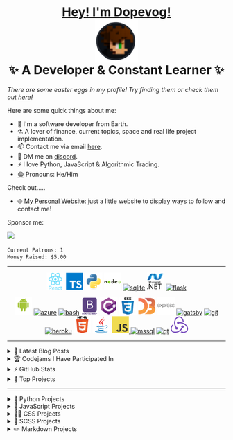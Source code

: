 <h1 align="center" style="border-bottom: none">
    <b>
        <a href="https://github.com/dopevog">Hey! I'm Dopevog!</a><br>
    </b>
    <a href="https://github.com/dopevog/dopevog/blob/main/files/face.md"><img align="center" width="100" height="100" src="https://github.com/dopevog/dopevog/blob/main/files/myicon.png"><br></a>
    </b>
    ✨ A Developer & Constant Learner ✨ <br>

</h1>

*There are some easter eggs in my profile! Try finding them or check them out [here](https://github.com/dopevog/dopevog/blob/main/files/eastereggs.md)!*

Here are some quick things about me:

- 🔭 I'm a software developer from Earth.
- ⚗️ A lover of finance, current topics, space and real life project implementation.
- 📫 Contact me via email [here](mailto:vedant.vnk@gmail.com).
- 👾 DM me on [discord](https://discord.com/users/711092289740472370).
- ⚡ I love Python, JavaScript & Algorithmic Trading.
- [😁](https://github.com/dopevog/dopevog/blob/main/files/cheecky.md) Pronouns: He/Him

Check out..... 

- 🌐 [My Personal Website](https://dopevog.github.io/me/): just a little website to display ways to follow and contact me!

Sponsor me:

[![](https://c5.patreon.com/external/logo/become_a_patron_button.png)](https://www.patreon.com/dopevog)
```
Current Patrons: 1
Money Raised: $5.00
```
---

<p align="center">
  <a href="https://reactjs.org/" target="_blank"><img src="https://raw.githubusercontent.com/devicons/devicon/master/icons/react/react-original-wordmark.svg" alt="react" width="40" height="40" /></a>
  <a href="https://www.typescriptlang.org/" target="_blank"><img src="https://raw.githubusercontent.com/devicons/devicon/master/icons/typescript/typescript-original.svg" alt="typescript" width="40" height="40" /></a>
  <a href="https://github.com/dopevog/dopevog/blob/main/files/favlang.md" target="_blank"><img src="https://raw.githubusercontent.com/devicons/devicon/master/icons/python/python-original.svg" alt="python" width="40" height="40" /></a>
  <a href="https://nodejs.org" target="_blank"><img src="https://raw.githubusercontent.com/devicons/devicon/master/icons/nodejs/nodejs-original-wordmark.svg" alt="nodejs" width="40" height="40" /></a>
  <a href="https://www.sqlite.org/" target="_blank"><img src="https://www.vectorlogo.zone/logos/sqlite/sqlite-icon.svg" alt="sqlite" width="40" height="40" /></a>
  <a href="https://dotnet.microsoft.com/" target="_blank"><img src="https://raw.githubusercontent.com/devicons/devicon/master/icons/dot-net/dot-net-original-wordmark.svg" alt="dotnet" width="40" height="40" /></a>
  <a href="https://flask.palletsprojects.com/" target="_blank"><img src="https://www.vectorlogo.zone/logos/pocoo_flask/pocoo_flask-icon.svg" alt="flask" width="40" height="40" /></a>
</p>

<p align="center">
  <a href="https://developer.android.com" target="_blank"><img src="https://raw.githubusercontent.com/devicons/devicon/master/icons/android/android-original-wordmark.svg" alt="android" width="40" height="40" /></a>
  <a href="https://azure.microsoft.com/en-in/" target="_blank"><img src="https://www.vectorlogo.zone/logos/microsoft_azure/microsoft_azure-icon.svg" alt="azure" width="40" height="40" /></a>
  <a href="https://www.gnu.org/software/bash/" target="_blank"><img src="https://www.vectorlogo.zone/logos/gnu_bash/gnu_bash-icon.svg" alt="bash" width="40" height="40" /></a>
  <a href="https://getbootstrap.com" target="_blank"><img src="https://raw.githubusercontent.com/devicons/devicon/master/icons/bootstrap/bootstrap-plain-wordmark.svg" alt="bootstrap" width="40" height="40" /></a>
  <a href="https://www.w3schools.com/cs/" target="_blank"><img src="https://raw.githubusercontent.com/devicons/devicon/master/icons/csharp/csharp-original.svg" alt="csharp" width="40" height="40" /></a>
  <a href="https://www.w3schools.com/css/" target="_blank"><img src="https://raw.githubusercontent.com/devicons/devicon/master/icons/css3/css3-original-wordmark.svg" alt="css3" width="40" height="40" /></a>
  <a href="https://d3js.org/" target="_blank"><img src="https://raw.githubusercontent.com/devicons/devicon/master/icons/d3js/d3js-original.svg" alt="d3js" width="40" height="40" /></a>
  <a href="https://expressjs.com" target="_blank"><img src="https://raw.githubusercontent.com/devicons/devicon/master/icons/express/express-original-wordmark.svg" alt="express" width="40" height="40" /></a>
  <a href="https://www.gatsbyjs.com/" target="_blank"><img src="https://www.vectorlogo.zone/logos/gatsbyjs/gatsbyjs-icon.svg" alt="gatsby" width="40" height="40" /></a>
  <a href="https://git-scm.com/" target="_blank"><img src="https://www.vectorlogo.zone/logos/git-scm/git-scm-icon.svg" alt="git" width="40" height="40" /></a>
  <a href="https://heroku.com" target="_blank"><img src="https://www.vectorlogo.zone/logos/heroku/heroku-icon.svg" alt="heroku" width="40" height="40" /></a>
  <a href="https://www.w3.org/html/" target="_blank"><img src="https://raw.githubusercontent.com/devicons/devicon/master/icons/html5/html5-original-wordmark.svg" alt="html5" width="40" height="40" /></a>
  <a href="https://www.java.com" target="_blank"><img src="https://raw.githubusercontent.com/devicons/devicon/master/icons/java/java-original.svg" alt="java" width="40" height="40" /></a>
  <a href="https://github.com/dopevog/dopevog/blob/main/files/favlang.md" target="_blank"><img src="https://raw.githubusercontent.com/devicons/devicon/master/icons/javascript/javascript-original.svg" alt="javascript" width="40" height="40" /> </a>
  <a href="https://www.microsoft.com/en-us/sql-server" target="_blank"><img src="https://cdn.worldvectorlogo.com/logos/microsoft-sql-server.svg" alt="mssql" width="40" height="40" /></a>
  <a href="https://www.qt.io/" target="_blank"><img src="https://upload.wikimedia.org/wikipedia/commons/0/0b/Qt_logo_2016.svg" alt="qt" width="40" height="40" /></a>
  <a href="https://redux.js.org" target="_blank"><img src="https://raw.githubusercontent.com/devicons/devicon/master/icons/redux/redux-original.svg" alt="redux" width="40" height="40" /></a>
</p>

---

<details>
  <summary>📕 Latest Blog Posts</summary>
  
<!-- BLOG-POST-LIST:START -->
- [Nothing Yet]()
<!-- BLOG-POST-LIST:END -->

➡️ [more blog posts...]()

</details>

<details>
  <summary>🏆 Codejams I Have Participated In</summary>
  
<!-- CODEJAM-LIST:START -->
- [Tech With Tim Codejame June/July 2021](https://twtcodejam.net/)
<!-- CODEJAM-LIST:END -->

</details>

<details>
  <summary>⚡ GitHub Stats</summary>

  ![Github stats](https://github-readme-stats.vercel.app/api?username=dopevog&show_icons=true&count_private=true&theme=vision-friendly-dark&icon_color=ffd95b)
 
  [![Top Langs](https://github-readme-stats.vercel.app/api/top-langs/?username=dopevog&hide=html&theme=vision-friendly-dark&icon_color=ffd95b)](https://github.com/twopirllc/github-readme-stats)
  
  ![Streak](https://github-readme-streak-stats.herokuapp.com/?user=dopevog&hide=html&theme=vision-friendly-dark&icon_color=ffd95b)
  
  ![activity-graph](https://activity-graph.herokuapp.com/graph?username=dopevog&theme=react-dark&area=true&hide_border=true)

  ![Metrics](https://metrics.lecoq.io/dopevog)

</details>

<details>
  <summary>🥇 Top Projects</summary>
  
  [![ReadMe Card](https://github-readme-stats.vercel.app/api/pin/?username=cgraphite&repo=fileshare&theme=vision-friendly-dark&icon_color=ffd95b)](https://github.com/cgraphite/fileshare)
    
  [![ReadMe Card](https://github-readme-stats.vercel.app/api/pin/?username=cstox&repo=stox&theme=vision-friendly-dark&icon_color=ffd95b)](https://github.com/cstox/stox)
  
  [![ReadMe Card](https://github-readme-stats.vercel.app/api/pin/?username=cvython&repo=vython&theme=vision-friendly-dark&icon_color=ffd95b)](https://github.com/cvython/vython)
  
  [![ReadMe Card](https://github-readme-stats.vercel.app/api/pin/?username=yokiorg&repo=codepix&theme=vision-friendly-dark&icon_color=ffd95b)](https://github.com/code-pix/codepix)
  
  [![ReadMe Card](https://github-readme-stats.vercel.app/api/pin/?username=dopevog&repo=repolist&theme=vision-friendly-dark&icon_color=ffd95b)](https://github.com/dopevog/repolist)
  
  [![ReadMe Card](https://github-readme-stats.vercel.app/api/pin/?username=yokiorg&repo=gradient&theme=vision-friendly-dark&icon_color=ffd95b)](https://github.com/yokiorg/gradient)
  
</details>

---

<details>
  <summary>🐍 Python Projects</summary>
  
  [![ReadMe Card](https://github-readme-stats.vercel.app/api/pin/?username=cgraphite&repo=fileshare&theme=vision-friendly-dark&icon_color=ffd95b)](https://github.com/cgraphite/fileshare)
    
  [![ReadMe Card](https://github-readme-stats.vercel.app/api/pin/?username=cstox&repo=stox&theme=vision-friendly-dark&icon_color=ffd95b)](https://github.com/cstox/stox)
  
  [![ReadMe Card](https://github-readme-stats.vercel.app/api/pin/?username=cvython&repo=vython&theme=vision-friendly-dark&icon_color=ffd95b)](https://github.com/cvython/vython)
  
  [![ReadMe Card](https://github-readme-stats.vercel.app/api/pin/?username=dopevog&repo=stockmarket-ai&theme=vision-friendly-dark&icon_color=ffd95b)](https://github.com/dopevog/stockmarket-ai)
  
  [![ReadMe Card](https://github-readme-stats.vercel.app/api/pin/?username=dopevog&repo=cv-sudoku-solver&theme=vision-friendly-dark&icon_color=ffd95b)](https://github.com/dopevog/cv-sudoku-solver)
  
</details>

<details>
  <summary>📜 JavaScript Projects</summary>
 
  [![ReadMe Card](https://github-readme-stats.vercel.app/api/pin/?username=yokiorg&repo=codepix&theme=vision-friendly-dark&icon_color=ffd95b)](https://github.com/yokiorg/codepix)
    
  [![ReadMe Card](https://github-readme-stats.vercel.app/api/pin/?username=dopevog&repo=wowdown&theme=vision-friendly-dark&icon_color=ffd95b)](https://github.com/dopevog/wowdown)
  
  [![ReadMe Card](https://github-readme-stats.vercel.app/api/pin/?username=dopevog&repo=fakegooogle&theme=vision-friendly-dark&icon_color=ffd95b)](https://github.com/dopevog/fakegooogle)
    
   [![ReadMe Card](https://github-readme-stats.vercel.app/api/pin/?username=yokiorg&repo=gradient&theme=vision-friendly-dark&icon_color=ffd95b)](https://github.com/yokiorg/gradient)
    
</details>

<details>
  <summary>👨‍💻 CSS Projects</summary>
  
  [![ReadMe Card](https://github-readme-stats.vercel.app/api/pin/?username=dopevog&repo=me&theme=vision-friendly-dark&icon_color=ffd95b)](https://github.com/dopevog/me)
    
  [![ReadMe Card](https://github-readme-stats.vercel.app/api/pin/?username=dopevog&repo=aesthetic&theme=vision-friendly-dark&icon_color=ffd95b)](https://github.com/dopevog/aesthetic)
  
</details>

<details>
  <summary>🦾 SCSS Projects</summary>
  
  [![ReadMe Card](https://github-readme-stats.vercel.app/api/pin/?username=dopevog&repo=repolist&theme=vision-friendly-dark&icon_color=ffd95b)](https://github.com/dopevog/repolist)
  
</details>

<details>
  <summary>✏️ Markdown Projects</summary>
  
  [![ReadMe Card](https://github-readme-stats.vercel.app/api/pin/?username=dopevog&repo=dopevog&theme=vision-friendly-dark&icon_color=ffd95b)](https://github.com/dopevog/dopevog)
  
</details>

